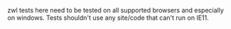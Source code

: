 zwl tests here need to be tested on all supported browsers and especially on windows. Tests
shouldn't use any site/code that can't run on IE11.